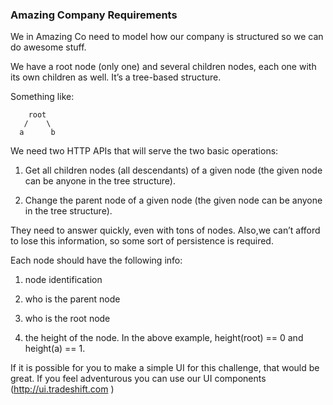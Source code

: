 ### Amazing Company Requirements

We in Amazing Co need to model how our company is structured so we can do
awesome stuff.

We have a root node (only one) and several children nodes, each one with its
own children as well. It’s a tree-based structure.

Something like:

```
    root
   /    \
  a      b
```
We need two HTTP APIs that will serve the two basic operations:

1) Get all children nodes (all descendants) of a given node (the given node can be anyone in the tree structure).

2) Change the parent node of a given node (the given node can be anyone in
the tree structure).

They need to answer quickly, even with tons of nodes. Also,we can’t afford
to lose this information, so some sort of persistence is required.

Each node should have the following info:

1) node identification

2) who is the parent node

3) who is the root node

4) the height of the node. In the above example, height(root) == 0 and
height(a) == 1.

If it is possible for you to make a simple UI for this challenge, that
would be great. If you feel adventurous you can use our UI components (http://ui.tradeshift.com )
